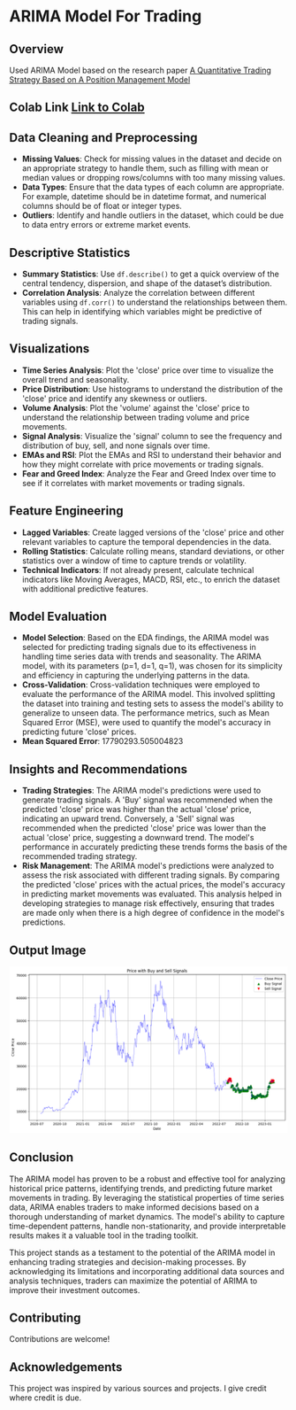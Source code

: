 # ARIMA Model For Trading

## Overview

Used ARIMA Model based on the research paper [A Quantitative Trading Strategy Based on A Position Management Model 
](https://github.com/HarshRajGithub/ARIMA-Model-For-Trading/blob/main/A%20Quantitative%20Trading%20Strategy%20Based%20on%20A%20Position.pdf)

## Colab Link [Link to Colab](https://colab.research.google.com/drive/17EH1tz9l_zUMV-t2Qyq18zfLgGh2Smcz?usp=sharing)

## Data Cleaning and Preprocessing

- **Missing Values**: Check for missing values in the dataset and decide on an appropriate strategy to handle them, such as filling with mean or median values or dropping rows/columns with too many missing values.
- **Data Types**: Ensure that the data types of each column are appropriate. For example, datetime should be in datetime format, and numerical columns should be of float or integer types.
- **Outliers**: Identify and handle outliers in the dataset, which could be due to data entry errors or extreme market events.

## Descriptive Statistics

- **Summary Statistics**: Use `df.describe()` to get a quick overview of the central tendency, dispersion, and shape of the dataset’s distribution.
- **Correlation Analysis**: Analyze the correlation between different variables using `df.corr()` to understand the relationships between them. This can help in identifying which variables might be predictive of trading signals.

## Visualizations

- **Time Series Analysis**: Plot the 'close' price over time to visualize the overall trend and seasonality.
- **Price Distribution**: Use histograms to understand the distribution of the 'close' price and identify any skewness or outliers.
- **Volume Analysis**: Plot the 'volume' against the 'close' price to understand the relationship between trading volume and price movements.
- **Signal Analysis**: Visualize the 'signal' column to see the frequency and distribution of buy, sell, and none signals over time.
- **EMAs and RSI**: Plot the EMAs and RSI to understand their behavior and how they might correlate with price movements or trading signals.
- **Fear and Greed Index**: Analyze the Fear and Greed Index over time to see if it correlates with market movements or trading signals.

## Feature Engineering

- **Lagged Variables**: Create lagged versions of the 'close' price and other relevant variables to capture the temporal dependencies in the data.
- **Rolling Statistics**: Calculate rolling means, standard deviations, or other statistics over a window of time to capture trends or volatility.
- **Technical Indicators**: If not already present, calculate technical indicators like Moving Averages, MACD, RSI, etc., to enrich the dataset with additional predictive features.

## Model Evaluation

- **Model Selection**: Based on the EDA findings, the ARIMA model was selected for predicting trading signals due to its effectiveness in handling time series data with trends and seasonality. The ARIMA model, with its parameters (p=1, d=1, q=1), was chosen for its simplicity and efficiency in capturing the underlying patterns in the data.
- **Cross-Validation**: Cross-validation techniques were employed to evaluate the performance of the ARIMA model. This involved splitting the dataset into training and testing sets to assess the model's ability to generalize to unseen data. The performance metrics, such as  Mean Squared Error (MSE), were used to quantify the model's accuracy in predicting future 'close' prices.
- **Mean Squared Error**: 17790293.505004823

## Insights and Recommendations

- **Trading Strategies**: The ARIMA model's predictions were used to generate trading signals. A 'Buy' signal was recommended when the predicted 'close' price was higher than the actual 'close' price, indicating an upward trend. Conversely, a 'Sell' signal was recommended when the predicted 'close' price was lower than the actual 'close' price, suggesting a downward trend. The model's performance in accurately predicting these trends forms the basis of the recommended trading strategy.
- **Risk Management**: The ARIMA model's predictions were analyzed to assess the risk associated with different trading signals. By comparing the predicted 'close' prices with the actual prices, the model's accuracy in predicting market movements was evaluated. This analysis helped in developing strategies to manage risk effectively, ensuring that trades are made only when there is a high degree of confidence in the model's predictions.

## Output Image
![Output Image](https://github.com/HarshRajGithub/ARIMA-Model-For-Trading/blob/main/Images%20Quant%20Trading%20APP/outputWithBuyandSellPositionpng.png)

## Conclusion

The ARIMA model has proven to be a robust and effective tool for analyzing historical price patterns, identifying trends, and predicting future market movements in trading. By leveraging the statistical properties of time series data, ARIMA enables traders to make informed decisions based on a thorough understanding of market dynamics. The model's ability to capture time-dependent patterns, handle non-stationarity, and provide interpretable results makes it a valuable tool in the trading toolkit.

This project stands as a testament to the potential of the ARIMA model in enhancing trading strategies and decision-making processes. By acknowledging its limitations and incorporating additional data sources and analysis techniques, traders can maximize the potential of ARIMA to improve their investment outcomes.

## Contributing

Contributions are welcome!

## Acknowledgements

This project was inspired by various sources and projects. I give credit where credit is due.

